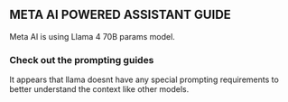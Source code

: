 ## META AI POWERED ASSISTANT GUIDE
Meta AI is using Llama 4 70B params model.
### Check out the prompting guides
It appears that llama doesnt have any special prompting requirements to better understand the context like other models.
